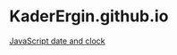 # KaderErgin.github.io


[JavaScript date and clock](https://github.com/KaderErgin/KaderErgin.github.io/blob/main/Javascript_1/index.html)
